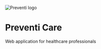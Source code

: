 ![Preventi logo](./preventi_logo.svg)

# Preventi Care

Web application for healthcare professionals 
